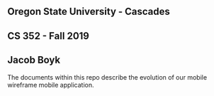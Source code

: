 ## Oregon State University - Cascades
## CS 352 - Fall 2019
## Jacob Boyk

The documents within this repo describe the evolution of our mobile wireframe mobile application.
